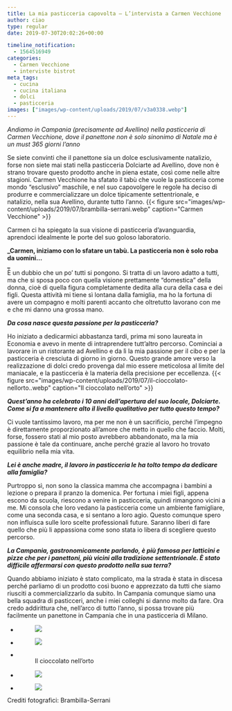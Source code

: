 ```yaml
---
title: La mia pasticceria capovolta – L’intervista a Carmen Vecchione
author: ciao
type: regular
date: 2019-07-30T20:02:26+00:00

timeline_notification:
  - 1564516949
categories:
  - Carmen Vecchione
  - interviste bistrot
meta_tags:
  - cucina
  - cucina italiana
  - dolci
  - pasticceria
images: ["images/wp-content/uploads/2019/07/v3a0338.webp"]
---
```

_Andiamo in Campania (precisamente ad Avellino) nella pasticceria di Carmen Vecchione, dove il panettone non è solo sinonimo di Natale ma è un must 365 giorni l’anno_

Se siete convinti che il panettone sia un dolce esclusivamente natalizio, forse non siete mai stati nella pasticceria Dolciarte ad Avellino, dove non è strano trovare questo prodotto anche in piena estate, così come nelle altre stagioni. Carmen Vecchione ha sfatato il tabù che vuole la pasticceria come mondo “esclusivo” maschile, e nel suo capovolgere le regole ha deciso di produrre e commercializzare un dolce tipicamente settentrionale, e natalizio, nella sua Avellino, durante tutto l’anno.
{{< figure src="images/wp-content/uploads/2019/07/brambilla-serrani.webp" caption="Carmen Vecchione" >}}
 

Carmen ci ha spiegato la sua visione di pasticceria d’avanguardia, aprendoci idealmente le porte del suo goloso laboratorio.

**_Carmen, iniziamo con lo sfatare un tabù. La pasticceria non è solo roba da uomini…  
_**  
È un dubbio che un po’ tutti si pongono. Si tratta di un lavoro adatto a tutti, ma che si sposa poco con quella visione prettamente “domestica” della donna, cioè di quella figura completamente dedita alla cura della casa e dei figli. Questa attività mi tiene sì lontana dalla famiglia, ma ho la fortuna di avere un compagno e molti parenti accanto che oltretutto lavorano con me e che mi danno una grossa mano.&nbsp;

**_Da cosa nasce questa passione per la pasticceria?_**

Ho iniziato a dedicarmici abbastanza tardi, prima mi sono laureata in Economia e avevo in mente di intraprendere tutt’altro percorso. Cominciai a lavorare in un ristorante ad Avellino e da lì la mia passione per il cibo e per la pasticceria è cresciuta di giorno in giorno. Questo grande amore verso la realizzazione di dolci credo provenga dal mio essere meticolosa al limite del maniacale, e la pasticceria è la materia della precisione per eccellenza.
{{< figure src="images/wp-content/uploads/2019/07/il-cioccolato-nellorto..webp" caption="Il cioccolato nell&#8217;orto" >}}
 

**_Quest’anno ha celebrato i 10 anni dell’apertura del suo locale, Dolciarte. Come si fa a mantenere alto il livello qualitativo per tutto questo tempo?_**

Ci vuole tantissimo lavoro, ma per me non è un sacrificio, perché l’impegno è direttamente proporzionato all’amore che metto in quello che faccio. Molti, forse, fossero stati al mio posto avrebbero abbandonato, ma la mia passione è tale da continuare, anche perché grazie al lavoro ho trovato equilibrio nella mia vita.

**_Lei è anche madre, il lavoro in pasticceria le ha tolto tempo da dedicare alla famiglia?&nbsp;_**

Purtroppo sì, non sono la classica mamma che accompagna i bambini a lezione o prepara il pranzo la domenica. Per fortuna i miei figli, appena escono da scuola, riescono a venire in pasticceria, quindi rimangono vicini a me. Mi consola che loro vedano la pasticceria come un ambiente famigliare, come una seconda casa, e si sentano a loro agio. Questo comunque spero non influisca sulle loro scelte professionali future. Saranno liberi di fare quello che più li appassiona come sono stata io libera di scegliere questo percorso.&nbsp;

**_La Campania, gastronomicamente parlando, è più famosa per latticini e pizze che per i panettoni, più vicini alla tradizione settentrionale. È stato difficile affermarsi con questo prodotto nella sua terra?_**

Quando abbiamo iniziato è stato complicato, ma la strada è stata in discesa perché parliamo di un prodotto così buono e apprezzato da tutti che siamo riusciti a commercializzarlo da subito. In Campania comunque siamo una bella squadra di pasticceri, anche i miei colleghi si danno molto da fare. Ora credo addirittura che, nell’arco di tutto l’anno, si possa trovare più facilmente un panettone in Campania che in una pasticceria di Milano.

<ul class="wp-block-gallery columns-3 is-cropped wp-block-gallery-7 is-layout-flex wp-block-gallery-is-layout-flex">
  <li class="blocks-gallery-item">
    <figure><img decoding="async" src="images/wp-content/uploads/2019/07/raviolo-di-santa-rosa.webp" data-id="222" class="wp-image-222" /></figure>
  </li>
  <li class="blocks-gallery-item">
    <figure><img decoding="async" src="images/wp-content/uploads/2019/07/raviolo-di-santa-rosa-.webp?w=683" data-id="221" class="wp-image-221" /></figure>
  </li>
  <li class="blocks-gallery-item">
    <figure><img decoding="async" src="images/wp-content/uploads/2019/07/il-cioccolato-nellorto..webp?w=1024" alt="" data-id="220" class="wp-image-220" /><figcaption>Il cioccolato nell&#8217;orto</figcaption></figure>
  </li>
  <li class="blocks-gallery-item">
    <figure><img decoding="async" src="images/wp-content/uploads/2019/07/il-cioccolato-nellorto-.webp?w=683" data-id="219" class="wp-image-219" /></figure>
  </li>
  <li class="blocks-gallery-item">
    <figure><img decoding="async" src="images/wp-content/uploads/2019/07/carmen-vecchione_ritratto.webp?w=683" data-id="218" class="wp-image-218" /></figure>
  </li>
</ul>

  
Crediti fotografici: Brambilla-Serrani
